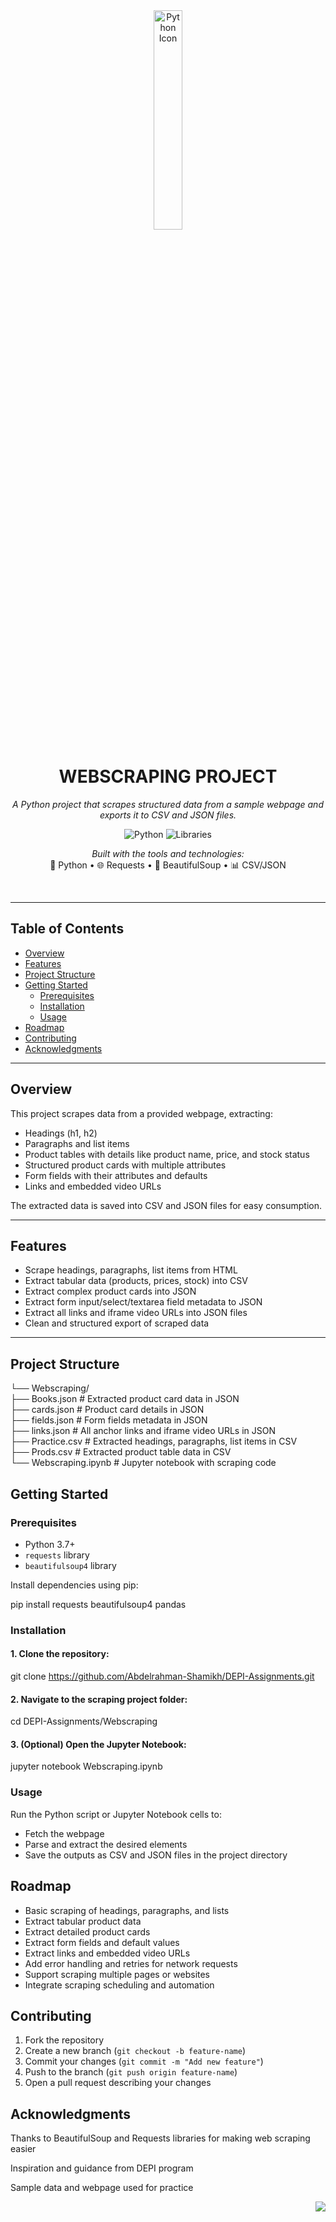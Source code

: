 <div id="top">

<!-- HEADER STYLE: CLASSIC -->
<div align="center">

<img src="https://cdn.simpleicons.org/python/3776AB" width="30%" alt="Python Icon"/>

# WEBSCRAPING PROJECT

<em>A Python project that scrapes structured data from a sample webpage and exports it to CSV and JSON files.</em>

<!-- BADGES -->
![Python](https://img.shields.io/badge/Python-3.10-blue.svg)
![Libraries](https://img.shields.io/badge/Libraries-requests%2C%20beautifulsoup4%2C%20pandas-blue)

<em>Built with the tools and technologies:</em>  
🐍 Python • 🌐 Requests • 🍲 BeautifulSoup • 📊 CSV/JSON  

</div>
<br>

---

## Table of Contents

- [Overview](#overview)
- [Features](#features)
- [Project Structure](#project-structure)
- [Getting Started](#getting-started)
  - [Prerequisites](#prerequisites)
  - [Installation](#installation)
  - [Usage](#usage)
- [Roadmap](#roadmap)
- [Contributing](#contributing)
- [Acknowledgments](#acknowledgments)

---

## Overview

This project scrapes data from a provided webpage, extracting:

- Headings (h1, h2)
- Paragraphs and list items
- Product tables with details like product name, price, and stock status
- Structured product cards with multiple attributes
- Form fields with their attributes and defaults
- Links and embedded video URLs

The extracted data is saved into CSV and JSON files for easy consumption.

---

## Features

- Scrape headings, paragraphs, list items from HTML
- Extract tabular data (products, prices, stock) into CSV
- Extract complex product cards into JSON
- Extract form input/select/textarea field metadata to JSON
- Extract all links and iframe video URLs into JSON files
- Clean and structured export of scraped data

---

## Project Structure

└── Webscraping/<br>
    ├── Books.json          # Extracted product card data in JSON<br>
    ├── cards.json          # Product card details in JSON<br>
    ├── fields.json         # Form fields metadata in JSON<br>
    ├── links.json          # All anchor links and iframe video URLs in JSON<br>
    ├── Practice.csv        # Extracted headings, paragraphs, list items in CSV<br>
    ├── Prods.csv           # Extracted product table data in CSV<br>
    └── Webscraping.ipynb   # Jupyter notebook with scraping code<br>
## Getting Started

### Prerequisites

- Python 3.7+
- `requests` library
- `beautifulsoup4` library

Install dependencies using pip:

pip install requests beautifulsoup4 pandas

### Installation

#### 1. Clone the repository:

git clone https://github.com/Abdelrahman-Shamikh/DEPI-Assignments.git

#### 2. Navigate to the scraping project folder:

cd DEPI-Assignments/Webscraping

#### 3. (Optional) Open the Jupyter Notebook:

jupyter notebook Webscraping.ipynb

### Usage

Run the Python script or Jupyter Notebook cells to:

- Fetch the webpage
- Parse and extract the desired elements
- Save the outputs as CSV and JSON files in the project directory

## Roadmap

- Basic scraping of headings, paragraphs, and lists
- Extract tabular product data
- Extract detailed product cards
- Extract form fields and default values
- Extract links and embedded video URLs
- Add error handling and retries for network requests
- Support scraping multiple pages or websites
- Integrate scraping scheduling and automation

## Contributing

1. Fork the repository
2. Create a new branch (`git checkout -b feature-name`)
3. Commit your changes (`git commit -m "Add new feature"`)
4. Push to the branch (`git push origin feature-name`)
5. Open a pull request describing your changes

## Acknowledgments

Thanks to BeautifulSoup and Requests libraries for making web scraping easier

Inspiration and guidance from DEPI program

Sample data and webpage used for practice

<div align="right">

[![][back-to-top]](#top)

</div>

[back-to-top]: https://img.shields.io/badge/-BACK_TO_TOP-151515?style=flat-square
